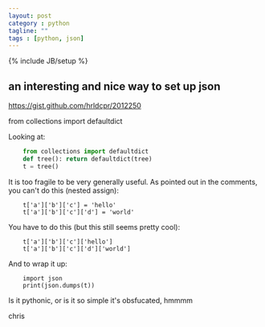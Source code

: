 ```yaml
---
layout: post
category : python
tagline: ""
tags : [python, json]
---
```

{% include JB/setup %}


## an interesting and nice way to set up json

https://gist.github.com/hrldcpr/2012250


from collections import defaultdict


Looking at:
```python
	from collections import defaultdict
	def tree(): return defaultdict(tree)
	t = tree()
```

It is too fragile to be very generally useful.
As pointed out in the comments, you can't do this (nested assign):
```
	t['a']['b']['c'] = 'hello'
	t['a']['b']['c']['d'] = 'world'
```

You have to do this (but this still seems pretty cool):
```
	t['a']['b']['c']['hello']
	t['a']['b']['c']['d']['world']
```

And to wrap it up:
```
	import json
	print(json.dumps(t))
```


Is it pythonic, or is it so simple it's obsfucated, hmmmm

chris



